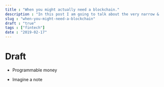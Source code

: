 ```yaml
---
title : "When you might actually need a blockchain."
description : "In this post I am going to talk about the very narrow & niche yet powerful problems that these   smart contracts solve."
slug : "when-you-might-need-a-blockchain"
draft : "true"
tags : ["fintech"]
date : "2019-02-17"
---
```


# Draft

- Programmable money

- Imagine a note

